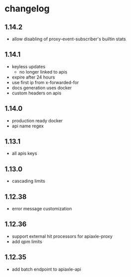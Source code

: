 changelog
=========

1.14.2
------
- allow disabling of proxy-event-subscriber's builtin stats

1.14.1
------
- keyless updates
  - no longer linked to apis
 - expire after 24 hours
  - use first ip from x-forwarded-for
- docs generation uses docker
- custom headers on apis


1.14.0
------
- production ready docker
- api name regex

1.13.1
------
- all apis keys

1.13.0
-------
- cascading limits

1.12.38
-------
- error message customization

1.12.36
-------
- support external hit processors for apiaxle-proxy
- add qpm limits

1.12.35
-------
- add batch endpoint to apiaxle-api
